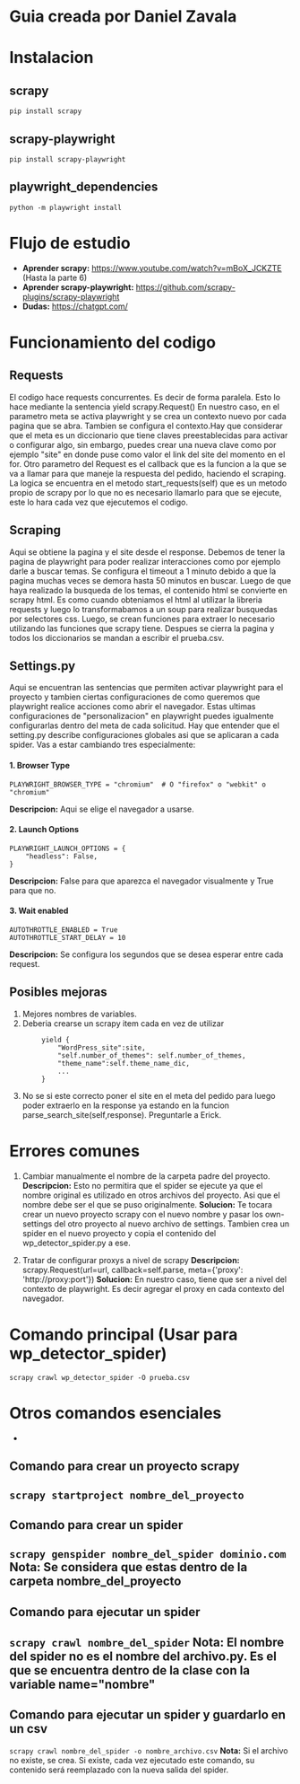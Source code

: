 # **Guia creada por Daniel Zavala**



# **Instalacion**

## **scrapy**
```pip install scrapy```
## **scrapy-playwright**
```pip install scrapy-playwright```
## **playwright_dependencies** 
```python -m playwright install```


# **Flujo de estudio**

* **Aprender scrapy:** https://www.youtube.com/watch?v=mBoX_JCKZTE (Hasta la parte 6)
* **Aprender scrapy-playwright:** https://github.com/scrapy-plugins/scrapy-playwright
* **Dudas:** https://chatgpt.com/



# **Funcionamiento del codigo**


## **Requests**
El codigo hace requests concurrentes. Es decir de forma paralela.  Esto lo hace mediante la sentencia 
yield scrapy.Request()
En nuestro caso, en el parametro meta se activa playwright y se crea un contexto nuevo por cada pagina que se abra. Tambien se configura el contexto.Hay que considerar que el meta es un diccionario que tiene claves preestablecidas para activar o configurar algo, sin embargo, puedes crear una nueva clave como por ejemplo "site" en donde puse como valor el link del site del momento en el for. Otro parametro del Request es el callback que es la funcion a la que se va a llamar para que maneje la respuesta del pedido, haciendo el scraping.
La logica se encuentra en el metodo start_requests(self) que es un metodo propio de scrapy por lo que no es necesario llamarlo para que se ejecute, este lo hara cada vez que ejecutemos el codigo. 


## **Scraping**
Aqui se obtiene la pagina y el site desde el response. Debemos de tener la pagina de playwright para poder realizar interacciones como por ejemplo darle a buscar temas. Se configura el timeout a 1 minuto debido a que la pagina muchas veces se demora hasta 50 minutos en buscar. Luego de que haya realizado la busqueda de los temas, el contenido html se convierte en scrapy html. Es como cuando obteniamos el html al utilizar la libreria requests y luego lo transformabamos a un soup para realizar busquedas por selectores css. Luego, se crean funciones para extraer lo necesario utilizando las funciones que scrapy tiene. Despues se cierra la pagina y todos los diccionarios se mandan a escribir el prueba.csv.


## **Settings.py**
Aqui se encuentran las sentencias que permiten activar playwright para el proyecto y tambien ciertas configuraciones de como queremos que playwright realice acciones como abrir el navegador. Estas ultimas configuraciones de "personalizacion" en playwright puedes igualmente configurarlas dentro del meta de cada solicitud. Hay que entender que el setting.py describe configuraciones globales asi que se aplicaran a cada spider. Vas a estar cambiando tres especialmente:

#### **1. Browser Type**

```PLAYWRIGHT_BROWSER_TYPE = "chromium"  # O "firefox" o "webkit" o "chromium"```

**Descripcion:** Aqui se elige el navegador a usarse.

#### **2. Launch Options**
```
PLAYWRIGHT_LAUNCH_OPTIONS = {
    "headless": False,
}
```

**Descripcion:** False para que aparezca el navegador visualmente y True para que no.

#### **3. Wait enabled**

``` 
AUTOTHROTTLE_ENABLED = True
AUTOTHROTTLE_START_DELAY = 10
```

**Descripcion:** Se configura los segundos que se desea esperar entre cada request. 


## **Posibles mejoras**
1. Mejores nombres de variables.
2. Deberia crearse un scrapy item cada en vez de utilizar 
```
        yield {
            "WordPress_site":site,
            "self.number_of_themes": self.number_of_themes,
            "theme_name":self.theme_name_dic,
            ...
        }
```
3. No se si este correcto poner el site en el meta del pedido para luego poder extraerlo en la response ya estando en la funcion parse_search_site(self,response). Preguntarle a Erick.



# **Errores comunes**

1. Cambiar manualmente el nombre de la carpeta padre del proyecto. 
**Descripcion:** Esto no permitira que el spider se ejecute ya que el nombre original es utilizado en otros archivos del proyecto. Asi que el nombre debe ser el que se puso originalmente.
**Solucion:** Te tocara crear un nuevo proyecto scrapy con el nuevo nombre y pasar los own-settings del otro proyecto al nuevo archivo de settings. Tambien crea un spider en el nuevo proyecto y copia el contenido del wp_detector_spider.py a ese. 

2. Tratar de configurar proxys a nivel de scrapy
**Descripcion:** scrapy.Request(url=url, callback=self.parse, meta={'proxy': 'http://proxy:port'})
**Solucion:** En nuestro caso, tiene que ser a nivel del contexto de playwright. Es decir agregar el proxy en cada contexto del navegador.



# **Comando principal (Usar para wp_detector_spider)**

``` scrapy crawl wp_detector_spider -O prueba.csv ```



# **Otros comandos esenciales**

- 
## **Comando para crear un proyecto scrapy**
```scrapy startproject nombre_del_proyecto```
- 
## **Comando para crear un spider**

``` scrapy genspider nombre_del_spider dominio.com ```
**Nota:** Se considera que estas dentro de la carpeta nombre_del_proyecto
- 
## **Comando para ejecutar un spider**
``` scrapy crawl nombre_del_spider ```
**Nota:** El nombre del spider no es el nombre del archivo.py. Es el que se encuentra dentro de la clase con la variable name="nombre"
-
## **Comando para ejecutar un spider y guardarlo en un csv**
``` scrapy crawl nombre_del_spider -o nombre_archivo.csv ```
**Nota:** Si el archivo no existe, se crea. Si existe, cada vez ejecutado este comando, su contenido será reemplazado con la nueva salida del spider.






